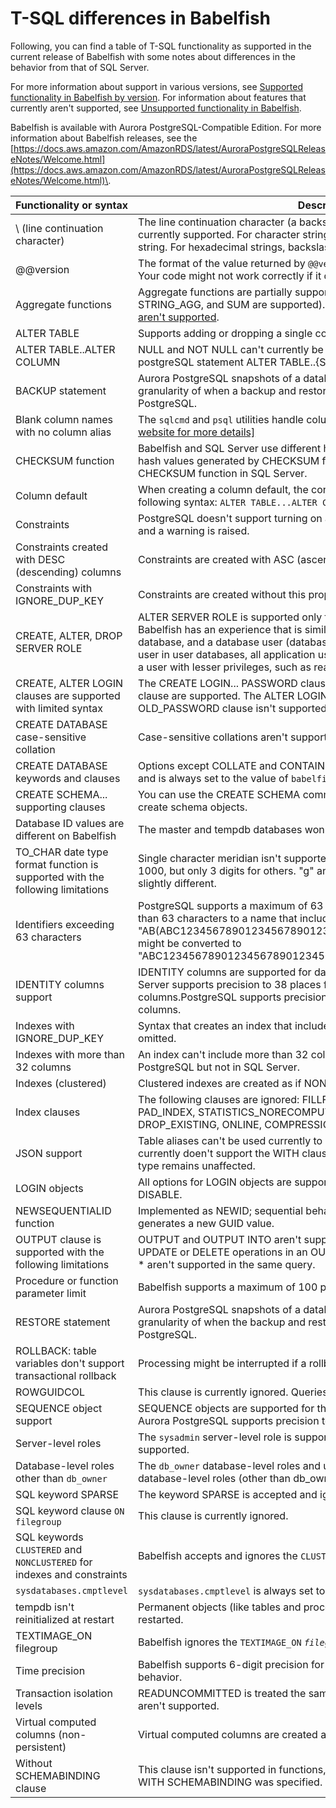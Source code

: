# T\-SQL differences in Babelfish<a name="babelfish-compatibility.tsql.limitations"></a>

Following, you can find a table of T\-SQL functionality as supported in the current release of Babelfish with some notes about differences in the behavior from that of SQL Server\.

For more information about support in various versions, see [Supported functionality in Babelfish by version](babelfish-compatibility.supported-functionality-table.md)\. For information about features that currently aren't supported, see [Unsupported functionality in Babelfish](babelfish-compatibility.tsql.limitations-unsupported.md)\. 

Babelfish is available with Aurora PostgreSQL\-Compatible Edition\. For more information about Babelfish releases, see the [https://docs.aws.amazon.com/AmazonRDS/latest/AuroraPostgreSQLReleaseNotes/Welcome.html](https://docs.aws.amazon.com/AmazonRDS/latest/AuroraPostgreSQLReleaseNotes/Welcome.html)\.


| Functionality or syntax | Description of behavior or difference | 
| --- | --- | 
| \\ \(line continuation character\) | The line continuation character \(a backslash prior to a newline\) for character and hexadecimal strings isn't currently supported\. For character strings, the backslash\-newline is interpreted as characters in the string\. For hexadecimal strings, backslash\-newline results in a syntax error\.  | 
| @@version | The format of the value returned by `@@version` is slightly different from the value returned by SQL Server\. Your code might not work correctly if it depends on the formatting of `@@version`\. | 
| Aggregate functions | Aggregate functions are partially supported \(AVG, COUNT, COUNT\_BIG, GROUPING, MAX, MIN, STRING\_AGG, and SUM are supported\)\. For a list of unsupported aggregate functions, see [Functions that aren't supported](babelfish-compatibility.tsql.limitations-unsupported.md#babelfish-compatibility.tsql.limitations-unsupported-list4)\. | 
|  ALTER TABLE  | Supports adding or dropping a single column or constraint only\.  | 
|  ALTER TABLE\.\.ALTER COLUMN  | NULL and NOT NULL can't currently be specified\. To change the nullability of a column, use the postgreSQL statement ALTER TABLE\.\.\{SET\|DROP\} NOT NULL\.  | 
| BACKUP statement | Aurora PostgreSQL snapshots of a database are dissimilar to backup files created in SQL Server\. Also, the granularity of when a backup and restore occurs might be different between SQL Server and Aurora PostgreSQL\. | 
| Blank column names with no column alias | The `sqlcmd` and `psql` utilities handle columns with blank names differently: [\[See the AWS documentation website for more details\]](http://docs.aws.amazon.com/AmazonRDS/latest/AuroraUserGuide/babelfish-compatibility.tsql.limitations.html)  | 
| CHECKSUM function | Babelfish and SQL Server use different hashing algorithms for the CHECKSUM function\. As a result, the hash values generated by CHECKSUM function in Babelfish might be different from those generated by CHECKSUM function in SQL Server\. | 
| Column default | When creating a column default, the constraint name is ignored\. To drop a column default, use the following syntax: `ALTER TABLE...ALTER COLUMN..DROP DEFAULT...` | 
| Constraints | PostgreSQL doesn't support turning on and turning off individual constraints\. The statement is ignored and a warning is raised\. | 
| Constraints created with DESC \(descending\) columns | Constraints are created with ASC \(ascending\) columns\. | 
| Constraints with IGNORE\_DUP\_KEY | Constraints are created without this property\. | 
| CREATE, ALTER, DROP SERVER ROLE |  ALTER SERVER ROLE is supported only for `sysadmin`\. All other syntax is unsupported\. The T\-SQL user in Babelfish has an experience that is similar to SQL Server for the concepts of a login \(server principal\), a database, and a database user \(database principal\)\.  Currently, because Babelfish supports only the `dbo` user in user databases, all application users must use a login that is a `sysadmin` member\. You can't create a user with lesser privileges, such as read\-only on certain tables\.  | 
| CREATE, ALTER LOGIN clauses are supported with limited syntax | The CREATE LOGIN\.\.\. PASSWORD clause, \.\.\.DEFAULT\_DATABASE clause, and \.\.\.DEFAULT\_LANGUAGE clause are supported\. The ALTER LOGIN\.\.\. PASSWORD clause is supported, but ALTER LOGIN\.\.\. OLD\_PASSWORD clause isn't supported\. Only a login that is a sysadmin member can modify a password\. | 
| CREATE DATABASE case\-sensitive collation  | Case\-sensitive collations aren't supported with the CREATE DATABASE statement\. | 
| CREATE DATABASE keywords and clauses | Options except COLLATE and CONTAINMENT=NONE aren't supported\. The COLLATE clause is accepted and is always set to the value of `babelfishpg_tsql.server_collation_name`\. | 
| CREATE SCHEMA\.\.\. supporting clauses | You can use the CREATE SCHEMA command to create an empty schema\. Use additional commands to create schema objects\. | 
| Database ID values are different on Babelfish  |  The master and tempdb databases won't be database IDs 1 and 2\.  | 
|  TO\_CHAR date type format function is supported with the following limitations | Single character meridian isn't supported\. "yyy" format in SQL server returns 4 digits for year above 1000, but only 3 digits for others\. "g" and "R" formats aren't supported "vi\-VN" locale translation is slightly different\. | 
| Identifiers exceeding 63 characters | PostgreSQL supports a maximum of 63 characters for identifiers\. Babelfish converts identifiers longer than 63 characters to a name that includes a hash of the original name\. For example, a table created as "AB\(ABC1234567890123456789012345678901234567890123456789012345678901234567890" might be converted to "ABC123456789012345678901234567890123456789012345678901234567890"\.  | 
| IDENTITY columns support | IDENTITY columns are supported for data types tinyint, smallint, int, bigint\. numeric, and decimal\. SQL Server supports precision to 38 places for data types `numeric` and `decimal` in IDENTITY columns\.PostgreSQL supports precision to 19 places for data types `numeric` and `decimal` in IDENTITY columns\. | 
| Indexes with IGNORE\_DUP\_KEY | Syntax that creates an index that includes IGNORE\_DUP\_KEY creates an index as if this property is omitted\. | 
| Indexes with more than 32 columns | An index can't include more than 32 columns\. Included index columns count toward the maximum in PostgreSQL but not in SQL Server\. | 
| Indexes \(clustered\) | Clustered indexes are created as if NONCLUSTERED was specified\. | 
| Index clauses | The following clauses are ignored: FILLFACTOR, ALLOW\_PAGE\_LOCKS, ALLOW\_ROW\_LOCKS, PAD\_INDEX, STATISTICS\_NORECOMPUTE, OPTIMIZE\_FOR\_SEQUENTIAL\_KEY, SORT\_IN\_TEMPDB, DROP\_EXISTING, ONLINE, COMPRESSION\_DELAY, MAXDOP, and DATA\_COMPRESSION | 
| JSON support | Table aliases can't be used currently to designate the result from the WITH clause\. Stored procedures currently doen't support the WITH clause\. Order of the name\-value pairs isn't guaranteed\. But the array type remains unaffected\. | 
| LOGIN objects | All options for LOGIN objects are supported except for PASSWORD, DEFAULT\_DATABASE, ENABLE, DISABLE\. | 
| NEWSEQUENTIALID function | Implemented as NEWID; sequential behavior isn't guaranteed\. When calling `NEWSEQUENTIALID`, PostgreSQL generates a new GUID value\. | 
| OUTPUT clause is supported with the following limitations | OUTPUT and OUTPUT INTO aren't supported in the same DML query\. References to non\-target table of UPDATE or DELETE operations in an OUTPUT clause aren't supported\. OUTPUT\.\.\. DELETED \*, INSERTED \* aren't supported in the same query\. | 
| Procedure or function parameter limit | Babelfish supports a maximum of 100 parameters for a procedure or function\. | 
| RESTORE statement | Aurora PostgreSQL snapshots of a database are dissimilar to backup files created in SQL Server\. Also, the granularity of when the backup and restore occurs might be different between SQL Server and Aurora PostgreSQL\. | 
| ROLLBACK: table variables don't support transactional rollback | Processing might be interrupted if a rollback occurs in a session with table variables\. | 
| ROWGUIDCOL | This clause is currently ignored\. Queries referencing `$GUIDGOL` cause a syntax error\. | 
| SEQUENCE object support | SEQUENCE objects are supported for the data types tinyint, smallint, int, bigint, numeric, and decimal\. Aurora PostgreSQL supports precision to 19 places for data types numeric and decimal in a SEQUENCE\. | 
| Server\-level roles | The `sysadmin` server\-level role is supported\. Other server\-level roles \(other than `sysadmin`\) aren't supported\. | 
| Database\-level roles other than `db_owner` | The `db_owner` database\-level roles and user\-defined database\-level roles are supported\. Other database\-level roles \(other than db\_owner\) aren't supported\. | 
| SQL keyword SPARSE | The keyword SPARSE is accepted and ignored\. | 
| SQL keyword clause `ON filegroup` | This clause is currently ignored\. | 
| SQL keywords `CLUSTERED` and `NONCLUSTERED` for indexes and constraints | Babelfish accepts and ignores the `CLUSTERED` and `NONCLUSTERED` keywords\. | 
| `sysdatabases.cmptlevel` | `sysdatabases.cmptlevel` is always set to 120\. | 
| tempdb isn't reinitialized at restart | Permanent objects \(like tables and procedures\) created in tempdb aren't removed when the database is restarted\. | 
| TEXTIMAGE\_ON filegroup | Babelfish ignores the `TEXTIMAGE_ON` *`filegroup`* clause\. | 
| Time precision | Babelfish supports 6\-digit precision for fractional seconds\. No adverse effects are anticipated with this behavior\. | 
| Transaction isolation levels | READUNCOMMITTED is treated the same as READCOMMITTED\. REPEATABLEREAD, and SERIALIZABLE aren't supported\. | 
| Virtual computed columns \(non\-persistent\) | Virtual computed columns are created as persistent\. | 
| Without SCHEMABINDING clause | This clause isn't supported in functions, procedures, triggers, or views\. The object is created, but as if WITH SCHEMABINDING was specified\. | 